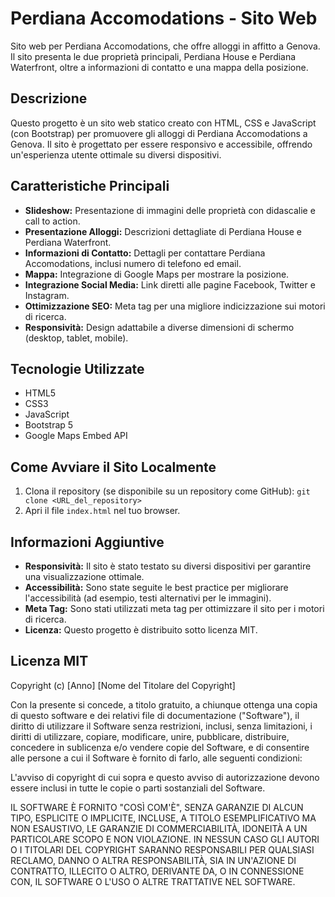 # Perdiana Accomodations - Sito Web

Sito web per Perdiana Accomodations, che offre alloggi in affitto a Genova. Il sito presenta le due proprietà principali, Perdiana House e Perdiana Waterfront, oltre a informazioni di contatto e una mappa della posizione.

## Descrizione

Questo progetto è un sito web statico creato con HTML, CSS e JavaScript (con Bootstrap) per promuovere gli alloggi di Perdiana Accomodations a Genova. Il sito è progettato per essere responsivo e accessibile, offrendo un'esperienza utente ottimale su diversi dispositivi.

## Caratteristiche Principali

*   **Slideshow:** Presentazione di immagini delle proprietà con didascalie e call to action.
*   **Presentazione Alloggi:** Descrizioni dettagliate di Perdiana House e Perdiana Waterfront.
*   **Informazioni di Contatto:** Dettagli per contattare Perdiana Accomodations, inclusi numero di telefono ed email.
*   **Mappa:** Integrazione di Google Maps per mostrare la posizione.
*   **Integrazione Social Media:** Link diretti alle pagine Facebook, Twitter e Instagram.
*   **Ottimizzazione SEO:** Meta tag per una migliore indicizzazione sui motori di ricerca.
*   **Responsività:** Design adattabile a diverse dimensioni di schermo (desktop, tablet, mobile).

## Tecnologie Utilizzate

*   HTML5
*   CSS3
*   JavaScript
*   Bootstrap 5
*   Google Maps Embed API

## Come Avviare il Sito Localmente

1.  Clona il repository (se disponibile su un repository come GitHub): `git clone <URL_del_repository>`
2.  Apri il file `index.html` nel tuo browser.

## Informazioni Aggiuntive

*   **Responsività:** Il sito è stato testato su diversi dispositivi per garantire una visualizzazione ottimale.
*   **Accessibilità:** Sono state seguite le best practice per migliorare l'accessibilità (ad esempio, testi alternativi per le immagini).
*   **Meta Tag:** Sono stati utilizzati meta tag per ottimizzare il sito per i motori di ricerca.
*   **Licenza:** Questo progetto è distribuito sotto licenza MIT.

## Licenza MIT

Copyright (c) \[Anno] \[Nome del Titolare del Copyright]

Con la presente si concede, a titolo gratuito, a chiunque ottenga una copia di questo software e dei relativi file di documentazione ("Software"), il diritto di utilizzare il Software senza restrizioni, inclusi, senza limitazioni, i diritti di utilizzare, copiare, modificare, unire, pubblicare, distribuire, concedere in sublicenza e/o vendere copie del Software, e di consentire alle persone a cui il Software è fornito di farlo, alle seguenti condizioni:

L'avviso di copyright di cui sopra e questo avviso di autorizzazione devono essere inclusi in tutte le copie o parti sostanziali del Software.

IL SOFTWARE È FORNITO "COSÌ COM'È", SENZA GARANZIE DI ALCUN TIPO, ESPLICITE O IMPLICITE, INCLUSE, A TITOLO ESEMPLIFICATIVO MA NON ESAUSTIVO, LE GARANZIE DI COMMERCIABILITÀ, IDONEITÀ A UN PARTICOLARE SCOPO E NON VIOLAZIONE. IN NESSUN CASO GLI AUTORI O I TITOLARI DEL COPYRIGHT SARANNO RESPONSABILI PER QUALSIASI RECLAMO, DANNO O ALTRA RESPONSABILITÀ, SIA IN UN'AZIONE DI CONTRATTO, ILLECITO O ALTRO, DERIVANTE DA, O IN CONNESSIONE CON, IL SOFTWARE O L'USO O ALTRE TRATTATIVE NEL SOFTWARE.

